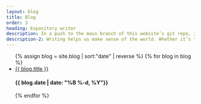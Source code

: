 ```yaml
---
layout: blog
title: Blog
order: 3
heading: Expository writer
description: In a push to the main branch of this website’s git repo, I deletedd fhe content of these blog posts. I’m working on getting the content restored in February–March 2023, and then will continue to publish more frequently this year and beyond.
description-2: Writing helps us make sense of the world. Whether it’s the beginning of an idea, notes from an interview, or a good old fashioned story, written language is the first step towards better understanding our own thoughts. I like to write about work, life, and the inscrutable bits in between.
---
```


<ul class="c-blog">
  {% assign blog = site.blog | sort:"date" | reverse %}
  {% for blog in blog %}
  <li class="c-blog__item">
    <a class="c-blog__title" href="{{ blog.url | prepend: site.baseurl }}">{{ blog.title }}</a>
    <h4 class="c-blog__date">{{ blog.date | date: "%B %-d, %Y"}}</h4>
  </li>
  {% endfor %}
</ul>
